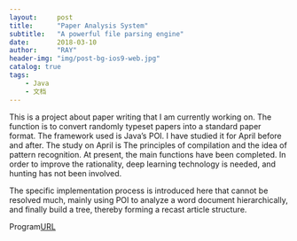 ```yaml
---
layout:     post
title:      "Paper Analysis System"
subtitle:   "A powerful file parsing engine"
date:       2018-03-10
author:     "RAY"
header-img: "img/post-bg-ios9-web.jpg"
catalog: true
tags:
    - Java
    - 文档
---
```



>
This is a project about paper writing that I am currently working on. The function is to convert randomly typeset papers into a standard paper format. The framework used is Java’s POI. I have studied it for April before and after. The study on April is The principles of compilation and the idea of ​​pattern recognition. At present, the main functions have been completed. In order to improve the rationality, deep learning technology is needed, and hunting has not been involved.

The specific implementation process is introduced here that cannot be resolved much, mainly using POI to analyze a word document hierarchically, and finally build a tree, thereby forming a recast article structure.

Program[URL](https://github.com/RayVec/AutoPaper)